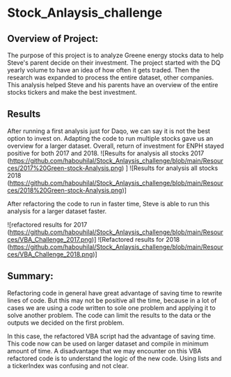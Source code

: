 # Stock_Anlaysis_challenge

## Overview of Project:
The purpose of this project is to analyze Greene energy stocks data to help Steve's parent decide on their investment. The project started with the DQ yearly volume to have an idea of how often it gets traded. Then the research was expanded to process the entire dataset, other companies. This analysis helped Steve and his parents have an overview of the entire stocks tickers and make the best investment.

## Results 
  After running a first analysis just for Daqo, we can say it is not the best option to invest on. Adapting the code to run multiple stocks gave us an overview for a larger dataset. Overall, return of investment for ENPH stayed positive for both 2017 and 2018. 
  ![Results for analysis all stocks 2017 (https://github.com/habouhilal/Stock_Anlaysis_challenge/blob/main/Resources/2017%20Green-stock-Analysis.png) ]
  ![Results for analysis all stocks 2018 (https://github.com/habouhilal/Stock_Anlaysis_challenge/blob/main/Resources/2018%20Green-stock-Analysis.png)]

  After refactoring the code to run in faster time, Steve is able to run this analysis for a larger dataset faster. 

  ![refactored results for 2017 (https://github.com/habouhilal/Stock_Anlaysis_challenge/blob/main/Resources/VBA_Challenge_2017.png)]
  ![Refactored results for 2018 (https://github.com/habouhilal/Stock_Anlaysis_challenge/blob/main/Resources/VBA_Challenge_2018.png)]

## Summary:

Refactoring code in general have great advantage of saving time to rewrite lines of code. But this may not be positive all the time, because in a lot of cases we are using a code written to sole one problem and applying it to solve another problem. 
The code can limit the results to the data or the outputs we decided on the first problem. 

In this case, the refactored VBA script had the advantage of saving time. This code now can be used on larger dataset and compile in minimum amount of time. 
A disadvantage that we may encounter on this VBA refactored code is to understand the logic of the new code. Using lists and a tickerIndex was confusing and not clear.


